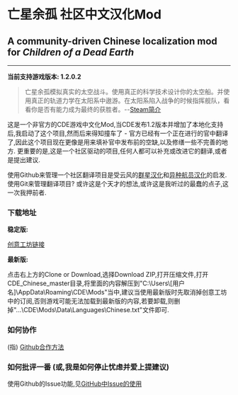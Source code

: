 # 亡星余孤 社区中文汉化Mod
## A community-driven Chinese localization mod for *Children of a Dead Earth*

-------------------

**当前支持游戏版本: 1.2.0.2**

> 亡星余孤模拟真实的太空战斗。使用真正的科学技术设计你的太空船。并使用真正的轨道力学在太阳系中遨游。在太阳系陷入战争的时候指挥舰队，看看你是否有能力成为最终的获胜者。--[Steam简介](http://store.steampowered.com/app/476530/)

这是一个非官方的CDE游戏中文化Mod,当CDE发布1.2版本并增加了本地化支持后,我启动了这个项目,然而后来得知撞车了 - 官方已经有一个正在进行的官中翻译了,因此这个项目现在更像是用来填补官中发布前的空缺,以及修缮一些不完善的地方. 更重要的是,这是一个社区驱动的项目,任何人都可以补充或改进它的翻译,或者是提出建议.

使用Github来管理一个社区翻译项目是受云风的[群星汉化](https://github.com/cloudwu/stellaris_cn)和[异种航员汉化](https://github.com/cloudwu/xenonauts)的启发. 使用Git来管理翻译项目? 或许这是个天才的想法,或许这是我听过的最蠢的点子,这一次我押前者.

### 下载地址

**稳定版:**

[创意工坊链接](http://steamcommunity.com/sharedfiles/filedetails/?id=1243479007)

**最新版:**

点击右上方的Clone or Download,选择Download ZIP,打开压缩文件,打开CDE_Chinese_master目录,将里面的内容解压到"C:\Users\\[用户名]\AppData\Roaming\CDE\Mods\"当中,建议当使用最新版时先取消掉创意工坊中的订阅,否则游戏可能无法加载到最新版的内容,若要卸载,则删掉"...\CDE\Mods\Data\Languages\Chinese.txt"文件即可.

### 如何协作

(指) [Github合作方法](https://github.com/cloudwu/stellaris_cn/issues/156)

### 如何批评一番 (或,我是如何停止忧虑并爱上提建议)

使用Github的Issue功能,见[GitHub中Issue的使用](https://www.jianshu.com/p/5ba1e7f5ad70)
